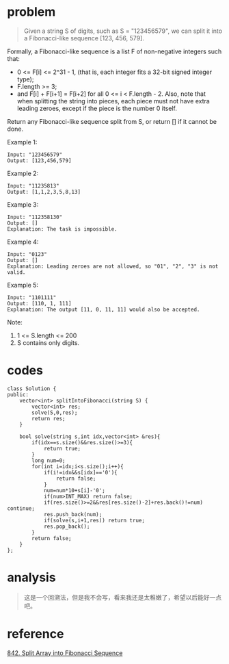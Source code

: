 # problem
>Given a string S of digits, such as S = "123456579", we can split it into a Fibonacci-like sequence [123, 456, 579].

Formally, a Fibonacci-like sequence is a list F of non-negative integers such that:

- 0 <= F[i] <= 2^31 - 1, (that is, each integer fits a 32-bit signed integer type);
- F.length >= 3;
- and F[i] + F[i+1] = F[i+2] for all 0 <= i < F.length - 2.
Also, note that when splitting the string into pieces, each piece must not have extra leading zeroes, except if the piece is the number 0 itself.

Return any Fibonacci-like sequence split from S, or return [] if it cannot be done.

Example 1:
```
Input: "123456579"
Output: [123,456,579]
```
Example 2:
```
Input: "11235813"
Output: [1,1,2,3,5,8,13]
```
Example 3:
```
Input: "112358130"
Output: []
Explanation: The task is impossible.
```
Example 4:
```
Input: "0123"
Output: []
Explanation: Leading zeroes are not allowed, so "01", "2", "3" is not valid.
```
Example 5:
```
Input: "1101111"
Output: [110, 1, 111]
Explanation: The output [11, 0, 11, 11] would also be accepted.
```
Note:

1. 1 <= S.length <= 200
2. S contains only digits.

# codes
```
class Solution {
public:
    vector<int> splitIntoFibonacci(string S) {
        vector<int> res;
        solve(S,0,res);
        return res;
    }
    
    bool solve(string s,int idx,vector<int> &res){
        if(idx==s.size()&&res.size()>=3){
            return true;
        }
        long num=0;
        for(int i=idx;i<s.size();i++){
            if(i!=idx&&s[idx]=='0'){
                return false;
            }
            num=num*10+s[i]-'0';
            if(num>INT_MAX) return false;
            if(res.size()>=2&&res[res.size()-2]+res.back()!=num) continue;
            res.push_back(num);
            if(solve(s,i+1,res)) return true;
            res.pop_back();
        }
        return false;
    }
};
```

# analysis
>这是一个回溯法，但是我不会写，看来我还是太稚嫩了，希望以后能好一点吧。

# reference
[842. Split Array into Fibonacci Sequence][1]

[1]: https://leetcode.com/problems/split-array-into-fibonacci-sequence/discuss/135687/4ms-backtracking-in-C++